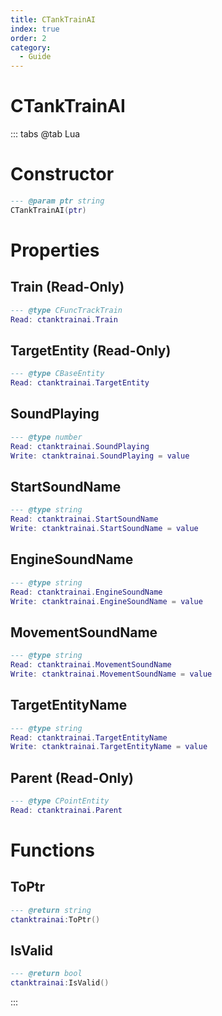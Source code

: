 ```yaml
---
title: CTankTrainAI
index: true
order: 2
category:
  - Guide
---
```


# CTankTrainAI

::: tabs
@tab Lua
# Constructor
```lua
--- @param ptr string
CTankTrainAI(ptr)
```
# Properties
## Train (Read-Only)
```lua
--- @type CFuncTrackTrain
Read: ctanktrainai.Train
```
## TargetEntity (Read-Only)
```lua
--- @type CBaseEntity
Read: ctanktrainai.TargetEntity
```
## SoundPlaying 
```lua
--- @type number
Read: ctanktrainai.SoundPlaying
Write: ctanktrainai.SoundPlaying = value
```
## StartSoundName 
```lua
--- @type string
Read: ctanktrainai.StartSoundName
Write: ctanktrainai.StartSoundName = value
```
## EngineSoundName 
```lua
--- @type string
Read: ctanktrainai.EngineSoundName
Write: ctanktrainai.EngineSoundName = value
```
## MovementSoundName 
```lua
--- @type string
Read: ctanktrainai.MovementSoundName
Write: ctanktrainai.MovementSoundName = value
```
## TargetEntityName 
```lua
--- @type string
Read: ctanktrainai.TargetEntityName
Write: ctanktrainai.TargetEntityName = value
```
## Parent (Read-Only)
```lua
--- @type CPointEntity
Read: ctanktrainai.Parent
```
# Functions
## ToPtr
```lua
--- @return string
ctanktrainai:ToPtr()
```
## IsValid
```lua
--- @return bool
ctanktrainai:IsValid()
```

:::